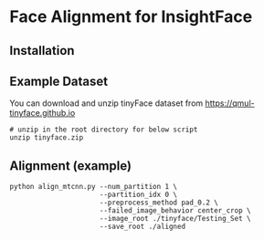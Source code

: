 

# Face Alignment for InsightFace

## Installation


## Example Dataset
You can download and unzip tinyFace dataset from https://qmul-tinyface.github.io
```
# unzip in the root directory for below script
unzip tinyface.zip
```

## Alignment (example)
``` 
python align_mtcnn.py --num_partition 1 \
                      --partition_idx 0 \
                      --preprocess_method pad_0.2 \
                      --failed_image_behavior center_crop \
                      --image_root ./tinyface/Testing_Set \
                      --save_root ./aligned
```